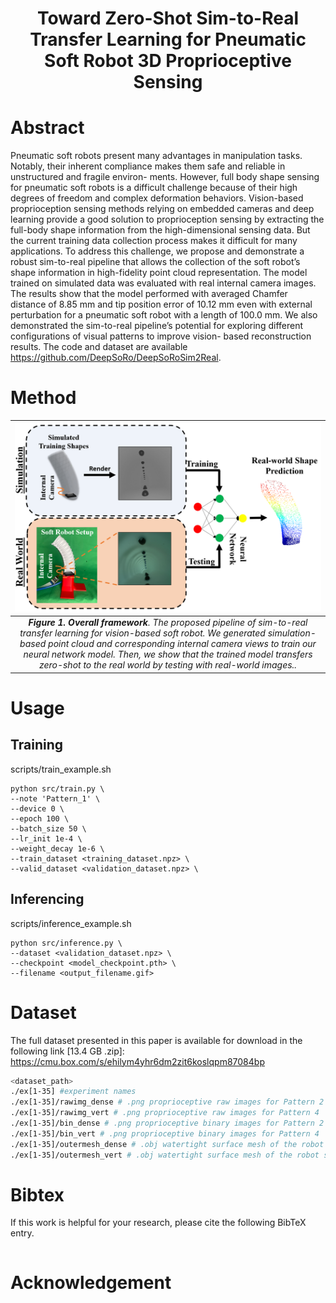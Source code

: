 <div align="center">   
  
# Toward Zero-Shot Sim-to-Real Transfer Learning for Pneumatic Soft Robot 3D Proprioceptive Sensing
</div>


# Abstract
Pneumatic soft robots present many advantages in
manipulation tasks. Notably, their inherent compliance makes
them safe and reliable in unstructured and fragile environ-
ments. However, full body shape sensing for pneumatic soft
robots is a difficult challenge because of their high degrees
of freedom and complex deformation behaviors. Vision-based
proprioception sensing methods relying on embedded cameras
and deep learning provide a good solution to proprioception
sensing by extracting the full-body shape information from the
high-dimensional sensing data. But the current training data
collection process makes it difficult for many applications. To
address this challenge, we propose and demonstrate a robust
sim-to-real pipeline that allows the collection of the soft robot’s
shape information in high-fidelity point cloud representation.
The model trained on simulated data was evaluated with
real internal camera images. The results show that the model
performed with averaged Chamfer distance of 8.85 mm and
tip position error of 10.12 mm even with external perturbation
for a pneumatic soft robot with a length of 100.0 mm. We also
demonstrated the sim-to-real pipeline’s potential for exploring
different configurations of visual patterns to improve vision-
based reconstruction results. The code and dataset are available https://github.com/DeepSoRo/DeepSoRoSim2Real.


# Method

| ![space-1.jpg](results/front.png) | 
|:--:| 
| ***Figure 1. Overall framework**. The proposed pipeline of sim-to-real transfer learning for vision-based soft robot. We generated simulation-based point cloud and corresponding internal camera views to train our neural network model. Then, we show that the trained model transfers zero-shot to the real world by testing with real-world images..* |

# Usage
## Training
scripts/train_example.sh
```
python src/train.py \
--note 'Pattern_1' \
--device 0 \
--epoch 100 \
--batch_size 50 \
--lr_init 1e-4 \
--weight_decay 1e-6 \
--train_dataset <training_dataset.npz> \
--valid_dataset <validation_dataset.npz> \

```

## Inferencing
scripts/inference_example.sh
```
python src/inference.py \
--dataset <validation_dataset.npz> \
--checkpoint <model_checkpoint.pth> \
--filename <output_filename.gif>

```


# Dataset 


The full dataset presented in this paper is available for download in the following link [13.4 GB .zip]: https://cmu.box.com/s/ehilym4yhr6dm2zit6koslqpm87084bp
```sh
<dataset_path>
./ex[1-35] #experiment names
./ex[1-35]/rawimg_dense # .png proprioceptive raw images for Pattern 2
./ex[1-35]/rawimg_vert # .png proprioceptive raw images for Pattern 4
./ex[1-35]/bin_dense # .png proprioceptive binary images for Pattern 2
./ex[1-35]/bin_vert # .png proprioceptive binary images for Pattern 4
./ex[1-35]/outermesh_dense # .obj watertight surface mesh of the robot shape reset to the position of the camera for Pattern 2
./ex[1-35]/outermesh_vert # .obj watertight surface mesh of the robot shape reset to the position of the camera for Pattern 4
```
# Bibtex
If this work is helpful for your research, please cite the following BibTeX entry.

```

```

# Acknowledgement
